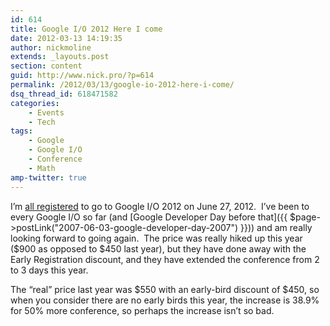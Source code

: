 ```yaml
---
id: 614
title: Google I/O 2012 Here I come
date: 2012-03-13 14:19:35
author: nickmoline
extends: _layouts.post
section: content
guid: http://www.nick.pro/?p=614
permalink: /2012/03/13/google-io-2012-here-i-come/
dsq_thread_id: 618471582
categories:
    - Events
    - Tech
tags:
    - Google
    - Google I/O
    - Conference
    - Math
amp-twitter: true
---
```

I&#8217;m [all registered](http://twitter.com/NickMoline/status/179678092858630144) to go to Google I/O 2012 on June 27, 2012.  I&#8217;ve been to every Google I/O so far (and [Google Developer Day before that]({{ $page->postLink("2007-06-03-google-developer-day-2007") }})) and am really looking forward to going again.  The price was really hiked up this year ($900 as opposed to $450 last year), but they have done away with the Early Registration discount, and they have extended the conference from 2 to 3 days this year.

<!--more-->

<amp-twitter width="375"
    height="472"
    layout="responsive"
    data-tweetid="179678092858630144">
</amp-twitter>

The &#8220;real&#8221; price last year was $550 with an early-bird discount of $450, so when you consider there are no early birds this year, the increase is 38.9% for 50% more conference, so perhaps the increase isn&#8217;t so bad.

<amp-img  src="{{ $page->baseUrl }}/wp-content/uploads/sites/4/2012/03/squg.webp" alt="Google I/O 2012 Confirmation Email" title="Google I/O 2012 Confirmation Email" width="785" height="642" layout="responsive" lightbox>
    <amp-img fallback src="{{ $page->baseUrl }}/wp-content/uploads/sites/4/2012/03/squg.png" alt="Google I/O 2012 Confirmation Email" title="Google I/O 2012 Confirmation Email" width="785" height="642" layout="responsive" lightbox></amp-img>
</amp-img>
